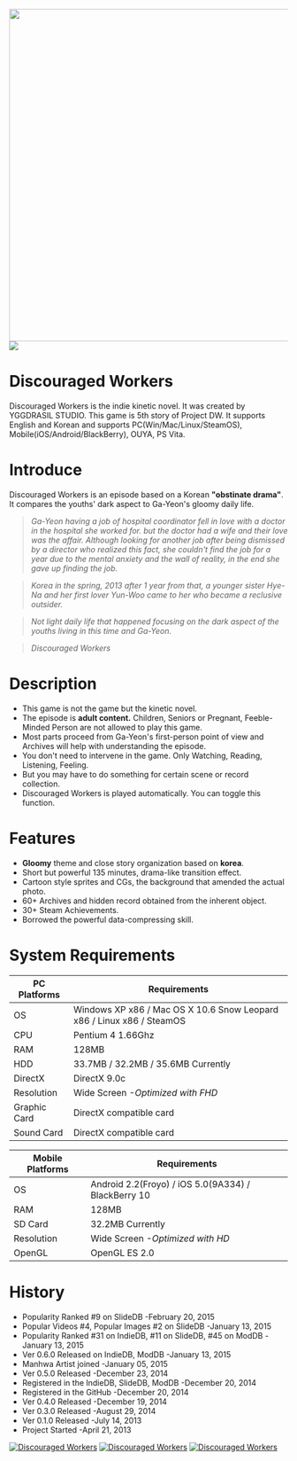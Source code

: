 <img src="https://yggdrasil-studio.github.io/Discouraged-Workers/images/presplash.png" width="600px" /><a href="http://www.steamcommunity.com/sharedfiles/filedetails/?id=395688876" target="_blank"><img src="https://yggdrasil-studio.github.io/Discouraged-Workers/images/steam_greenlight.png" /></a>

Discouraged Workers
===================
Discouraged Workers is the indie kinetic novel. It was created by YGGDRASIL STUDIO. This game is 5th story of Project DW. It supports English and Korean and supports PC(Win/Mac/Linux/SteamOS), Mobile(iOS/Android/BlackBerry), OUYA, PS Vita.


Introduce
===================
Discouraged Workers is an episode based on a Korean **"obstinate drama"**. It compares the youths' dark aspect to Ga-Yeon's gloomy daily life.

> _Ga-Yeon having a job of hospital coordinator fell in love with a doctor in the hospital she worked for. but the doctor had a wife and their love was the affair. Although looking for another job after being dismissed by a director who realized this fact, she couldn't find the job for a year due to the mental anxiety and the wall of reality, in the end she gave up finding the job._

> _Korea in the spring, 2013 after 1 year from that, a younger sister Hye-Na and her first lover Yun-Woo came to her who became a reclusive outsider._

> _Not light daily life that happened focusing on the dark aspect of the youths living in this time and Ga-Yeon._

> _Discouraged Workers_


Description
===================
- This game is not the game but the kinetic novel.
- The episode is **adult content.** Children, Seniors or Pregnant, Feeble-Minded Person are not allowed to play this game.
- Most parts proceed from Ga-Yeon's first-person point of view and Archives will help with understanding the episode.
- You don't need to intervene in the game. Only Watching, Reading, Listening, Feeling.
- But you may have to do something for certain scene or record collection.
- Discouraged Workers is played automatically. You can toggle this function.


Features
===================
- **Gloomy** theme and close story organization based on **korea**.
- Short but powerful 135 minutes, drama-like transition effect.
- Cartoon style sprites and CGs, the background that amended the actual photo.
- 60+ Archives and hidden record obtained from the inherent object.
- 30+ Steam Achievements.
- Borrowed the powerful data-compressing skill.


System Requirements
===================
PC Platforms | Requirements
------------ | -------------
OS | Windows XP x86 / Mac OS X 10.6 Snow Leopard x86 / Linux x86 / SteamOS
CPU | Pentium 4 1.66Ghz
RAM | 128MB
HDD | 33.7MB / 32.2MB / 35.6MB Currently
DirectX | DirectX 9.0c
Resolution | Wide Screen *-Optimized with FHD*
Graphic Card | DirectX compatible card
Sound Card | DirectX compatible card

Mobile Platforms | Requirements
------------ | -------------
OS | Android 2.2(Froyo) / iOS 5.0(9A334) / BlackBerry 10
RAM | 128MB
SD Card | 32.2MB Currently
Resolution | Wide Screen *-Optimized with HD*
OpenGL | OpenGL ES 2.0


History
===================
* Popularity Ranked #9 on SlideDB -February 20, 2015
* Popular Videos #4, Popular Images #2 on SlideDB -January 13, 2015
* Popularity Ranked #31 on IndieDB, #11 on SlideDB, #45 on ModDB -January 13, 2015
* Ver 0.6.0 Released on IndieDB, ModDB -January 13, 2015
* Manhwa Artist joined -January 05, 2015
* Ver 0.5.0 Released -December 23, 2014
* Registered in the IndieDB, SlideDB, ModDB -December 20, 2014
* Registered in the GitHub -December 20, 2014
* Ver 0.4.0 Released -December 19, 2014
* Ver 0.3.0 Released -August 29, 2014
* Ver 0.1.0 Released -July 14, 2013
* Project Started -April 21, 2013

<a href="http://www.indiedb.com/games/discouraged-workers" title="View Discouraged Workers on Indie DB" target="_blank"><img src="http://button.indiedb.com/popularity/medium/games/37293.png" alt="Discouraged Workers" /></a> <a href="http://www.slidedb.com/games/discouraged-workers" title="View Discouraged Workers on Slide DB" target="_blank"><img src="http://button.slidedb.com/popularity/medium/games/37293.png" alt="Discouraged Workers" /></a> <a href="http://www.moddb.com/games/discouraged-workers" title="View Discouraged Workers on Mod DB" target="_blank"><img src="http://button.moddb.com/popularity/medium/games/37293.png" alt="Discouraged Workers" /></a>
